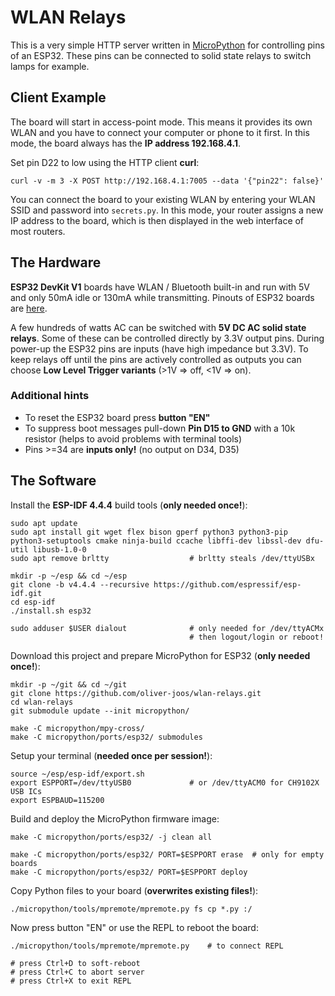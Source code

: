 # WLAN Relays

This is a very simple HTTP server written in
[MicroPython](https://micropython.org/) for controlling pins of an ESP32. These
pins can be connected to solid state relays to switch lamps for example.

## Client Example

The board will start in access-point mode. This means it provides its own WLAN
and you have to connect your computer or phone to it first. In this mode, the
board always has the **IP address 192.168.4.1**.

Set pin D22 to low using the HTTP client **curl**:

```shell
curl -v -m 3 -X POST http://192.168.4.1:7005 --data '{"pin22": false}'
```

You can connect the board to your existing WLAN by entering your WLAN SSID and
password into ``secrets.py``. In this mode, your router assigns a new IP address
to the board, which is then displayed in the web interface of most routers.

## The Hardware

**ESP32 DevKit V1** boards have WLAN / Bluetooth built-in and run with 5V and
only 50mA idle or 130mA while transmitting. Pinouts of ESP32 boards are
[here](https://randomnerdtutorials.com/esp32-pinout-reference-gpios/).

A few hundreds of watts AC can be switched with **5V DC AC solid state relays**.
Some of these can be controlled directly by 3.3V output pins. During power-up
the ESP32 pins are inputs (have high impedance but 3.3V). To keep relays off
until the pins are actively controlled as outputs you can choose
**Low Level Trigger variants** (>1V ⇒ off, <1V ⇒ on).

### Additional hints

* To reset the ESP32 board press **button "EN"**
* To suppress boot messages pull-down **Pin D15 to GND** with a 10k resistor
  (helps to avoid problems with terminal tools)
* Pins >=34 are **inputs only!** (no output on D34, D35)

## The Software

Install the **ESP-IDF 4.4.4** build tools (**only needed once!**):

```shell
sudo apt update
sudo apt install git wget flex bison gperf python3 python3-pip python3-setuptools cmake ninja-build ccache libffi-dev libssl-dev dfu-util libusb-1.0-0
sudo apt remove brltty                  # brltty steals /dev/ttyUSBx

mkdir -p ~/esp && cd ~/esp
git clone -b v4.4.4 --recursive https://github.com/espressif/esp-idf.git
cd esp-idf
./install.sh esp32

sudo adduser $USER dialout              # only needed for /dev/ttyACMx
                                        # then logout/login or reboot!
```

Download this project and prepare MicroPython for ESP32 (**only needed once!**):

```shell
mkdir -p ~/git && cd ~/git
git clone https://github.com/oliver-joos/wlan-relays.git
cd wlan-relays
git submodule update --init micropython/

make -C micropython/mpy-cross/
make -C micropython/ports/esp32/ submodules
```

Setup your terminal (**needed once per session!**):

```shell
source ~/esp/esp-idf/export.sh
export ESPPORT=/dev/ttyUSB0             # or /dev/ttyACM0 for CH9102X USB ICs
export ESPBAUD=115200
```

Build and deploy the MicroPython firmware image:

```shell
make -C micropython/ports/esp32/ -j clean all

make -C micropython/ports/esp32/ PORT=$ESPPORT erase  # only for empty boards
make -C micropython/ports/esp32/ PORT=$ESPPORT deploy
```

Copy Python files to your board (**overwrites existing files!**):

```shell
./micropython/tools/mpremote/mpremote.py fs cp *.py :/
```

Now press button "EN" or use the REPL to reboot the board:

```shell
./micropython/tools/mpremote/mpremote.py    # to connect REPL

# press Ctrl+D to soft-reboot
# press Ctrl+C to abort server
# press Ctrl+X to exit REPL
```
